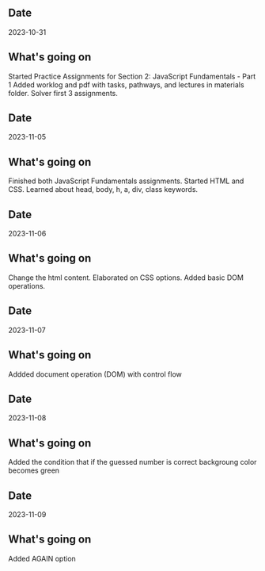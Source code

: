 ## Date

2023-10-31

## What's going on

Started Practice Assignments for Section 2: JavaScript Fundamentals - Part 1
Added worklog and pdf with tasks, pathways, and lectures in materials folder.
Solver first 3 assignments.

## Date

2023-11-05

## What's going on

Finished both JavaScript Fundamentals assignments.
Started HTML and CSS. Learned about head, body, h, a, div, class keywords.

## Date

2023-11-06

## What's going on

Change the html content.
Elaborated on CSS options.
Added basic DOM operations.

## Date

2023-11-07

## What's going on

Addded document operation (DOM) with control flow

## Date

2023-11-08

## What's going on

Added the condition that if the guessed number is correct backgroung color becomes green

## Date

2023-11-09

## What's going on

Added AGAIN option
